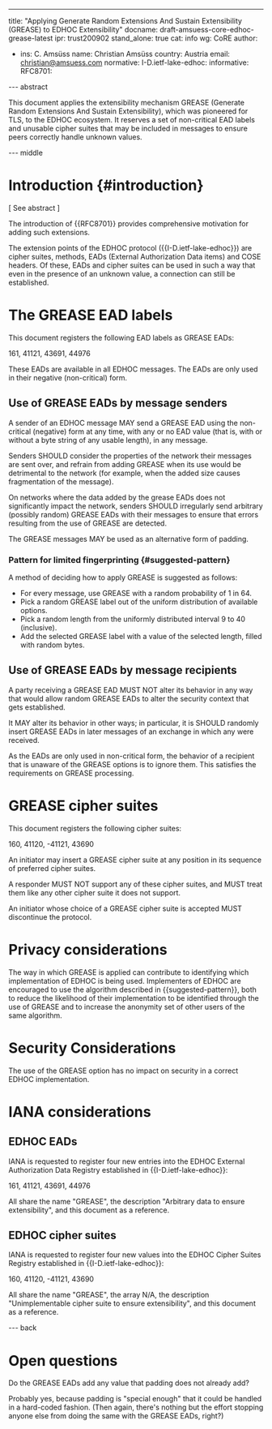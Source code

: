 ---
title: "Applying Generate Random Extensions And Sustain Extensibility (GREASE) to EDHOC Extensibility"
docname: draft-amsuess-core-edhoc-grease-latest
ipr: trust200902
stand_alone: true
cat: info
wg: CoRE
author:
- ins: C. Amsüss
  name: Christian Amsüss
  country: Austria
  email: christian@amsuess.com
normative:
  I-D.ietf-lake-edhoc:
informative:
  RFC8701:


--- abstract

This document applies the extensibility mechanism GREASE (Generate Random Extensions And Sustain Extensibility),
which was pioneered for TLS,
to the EDHOC ecosystem.
It reserves a set of non-critical EAD labels and unusable cipher suites
that may be included in messages
to ensure peers correctly handle unknown values.

--- middle

# Introduction {#introduction}

\[ See abstract \]

The introduction of {{RFC8701}} provides comprehensive motivation for adding such extensions.

The extension points of the EDHOC protocol ({{I-D.ietf-lake-edhoc}}) are
cipher suites,
methods,
EADs (External Authorization Data items)
and COSE headers.
Of these,
EADs and cipher suites
can be used in such a way that even in the presence of an unknown value,
a connection can still be established.

# The GREASE EAD labels

This document registers the following EAD labels as GREASE EADs:

161, 41121, 43691, 44976

These EADs are available in all EDHOC messages.
The EADs are only used in their negative (non-critical) form.

## Use of GREASE EADs by message senders

A sender of an EDHOC message MAY send a GREASE EAD using the non-critical (negative) form at any time,
with any or no EAD value (that is, with or without a byte string of any usable length),
in any message.

Senders SHOULD consider the properties of the network their messages are sent over,
and refrain from adding GREASE when its use would be detrimental to the network
(for example, when the added size causes fragmentation of the message).

On networks where the data added by the grease EADs does not significantly impact the network,
senders SHOULD irregularly send arbitrary (possibly random) GREASE EADs with their messages
to ensure that errors resulting from the use of GREASE are detected.

The GREASE messages MAY be used as an alternative form of padding.

### Pattern for limited fingerprinting {#suggested-pattern}

A method of deciding how to apply GREASE is suggested as follows:

* For every message, use GREASE with a random probability of 1 in 64.
* Pick a random GREASE label out of the uniform distribution of available options.
* Pick a random length from the uniformly distributed interval 9 to 40 (inclusive).
* Add the selected GREASE label with a value of the selected length,
  filled with random bytes.

## Use of GREASE EADs by message recipients

A party receiving a GREASE EAD MUST NOT alter its behavior
in any way that would allow random GREASE EADs
to alter the security context that gets established.

It MAY alter its behavior in other ways;
in particular, it is SHOULD randomly insert GREASE EADs
in later messages of an exchange in which any were received.

As the EADs are only used in non-critical form,
the behavior of a recipient that is unaware of the GREASE options
is to ignore them.
This satisfies the requirements on GREASE processing.

# GREASE cipher suites

This document registers the following cipher suites:

160, 41120, -41121, 43690

An initiator may insert a GREASE cipher suite
at any position in its sequence of preferred cipher suites.

A responder MUST NOT support any of these cipher suites,
and MUST treat them like any other cipher suite it does not support.

An initiator whose choice of a GREASE cipher suite is accepted
MUST discontinue the protocol.

# Privacy considerations

The way in which GREASE is applied
can contribute to identifying which implementation of EDHOC
is being used.
Implementers of EDHOC are encouraged to use the algorithm described in {{suggested-pattern}},
both to reduce the likelihood of their implementation to be identified through the use of GREASE
and to increase the anonymity set of other users of the same algorithm.

# Security Considerations

The use of the GREASE option has no impact on security
in a correct EDHOC implementation.

# IANA considerations

## EDHOC EADs

IANA is requested to register
four new entries into the EDHOC External Authorization Data Registry
established in {{I-D.ietf-lake-edhoc}}:

161, 41121, 43691, 44976

All share the name "GREASE",
the description "Arbitrary data to ensure extensibility",
and this document as a reference.

## EDHOC cipher suites

IANA is requested to register
four new values into the EDHOC Cipher Suites Registry
established in {{I-D.ietf-lake-edhoc}}:

160, 41120, -41121, 43690

All share the name "GREASE",
the array N/A,
the description "Unimplementable cipher suite to ensure extensibility",
and this document as a reference.

--- back

# Open questions

Do the GREASE EADs add any value that padding does not already add?

Probably yes, because padding is "special enough" that it could be handled in a hard-coded fashion.
(Then again, there's nothing but the effort stopping anyone else from doing the same with the GREASE EADs, right?)
